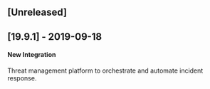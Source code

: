## [Unreleased]


## [19.9.1] - 2019-09-18
#### New Integration
Threat management platform to orchestrate and automate incident response.